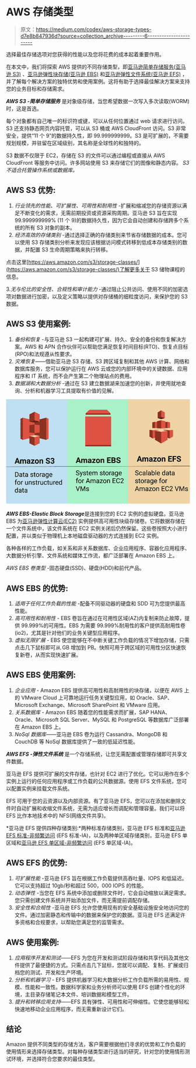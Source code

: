 # AWS 存储类型

> 原文：<https://medium.com/codex/aws-storage-types-d7e8b847936d?source=collection_archive---------6----------------------->

选择最佳存储选项对您获得的性能以及您将花费的成本起着重要作用。

在本文中，我们将探索 AWS 提供的不同存储类型，即[亚马逊简单存储服务(亚马逊 S3)](https://aws.amazon.com/s3/) 、[亚马逊弹性块存储(亚马逊 EBS)](https://aws.amazon.com/ebs/) 和[亚马逊弹性文件系统(亚马逊 EFS)](https://aws.amazon.com/efs/) ，并了解每个解决方案的独特优势和使用案例。这将有助于选择最佳解决方案来支持您的业务目标和存储需求。

***AWS S3 -简单存储服务*** 是对象级存储，当您希望数据一次写入多次读取(WORM)时，这是首选。

每个对象都有自己唯一的标识符或键，可以从任何位置通过 web 请求进行访问。S3 还支持静态网页内容托管，可以从 S3 桶或 AWS CloudFront 访问。S3 非常安全，提供“11 个 9”的数据持久性，即 99.999999999。S3 是可扩展的，不需要规划规模，并驻留在区域级别，其名称是全球性的和独特的。

S3 数据不仅限于 EC2，存储在 S3 的文件可以通过编程或直接从 AWS CloudFront 等服务中访问。许多网站使用 S3 来存储它们的图像和静态内容。 *S3 不适合托管操作系统或数据库。*

## **AWS S3 优势:**

1.  *行业领先的性能、可扩展性、可用性和耐用性* -扩展和缩减您的存储资源以满足不断变化的需求，无需前期投资或资源采购周期。亚马逊 S3 旨在实现 99.999999999% (11 个 9)的数据持久性，因为它会自动创建和存储跨多个系统的所有 S3 对象的副本。
2.  *经济高效的存储类别* -通过选择正确的存储类别来节省存储数据的成本。您可以使用 S3 存储类别分析来发现应该根据访问模式转移到低成本存储类别的数据，并配置 S3 生命周期策略来执行转移。

点击这里[https://aws.amazon.com/s3/storage-classes/](https://aws.amazon.com/s3/storage-classes/)了解更多关于 S3 储物课程的信息。

3.*无与伦比的安全性、合规性和审计能力* -通过阻止公共访问、使用不同的加密选项对数据进行加密，以及定义策略以提供对存储桶的细粒度访问，来保护您的 S3 数据。

## **AWS S3 使用案例:**

1.  *备份和恢复* -与亚马逊 S3 一起构建可扩展、持久、安全的备份和恢复解决方案。AWS 和 APN 合作伙伴可以帮助您满足恢复时间目标(RTO)、恢复点目标(RPO)和法规遵从性要求。
2.  *灾难恢复*——借助亚马逊 S3 存储、S3 跨区域复制和其他 AWS 计算、网络和数据库服务，您可以保护运行在 AWS 云或您的内部环境中的关键数据、应用程序和 IT 系统，而不会产生第二个物理站点的费用。
3.  *数据湖和大数据分析* -通过在 S3 建立数据湖来加速您的创新，并使用就地查询、分析和机器学习工具提取有价值的见解。

![](img/6a39e7015872d66d39c2a7099bd1256c.png)

***AWS EBS-Elastic Block Storage***是连接到您的 EC2 实例的虚拟硬盘。亚马逊 EBS 为[亚马逊弹性计算云(EC2)](https://aws.amazon.com/ec2/) 实例提供高可用性块级存储卷。它将数据存储在一个文件系统中，该文件系统在 EC2 实例关闭后仍然保留。这些卷按照大小进行配置，并以类似于物理机上本地磁盘驱动器的方式连接到 EC2 实例。

各种各样的工作负载，如关系和非关系数据库、企业应用程序、容器化应用程序、大数据分析引擎、文件系统和媒体工作流，都广泛部署在 Amazon EBS 上。

*AWS EBS 卷类型* -固态硬盘(SSD)、硬盘(HDD)和前代产品。

## AWS EBS 的优势:

1.  *适用于任何工作负载的性能* -配备不同驱动器的硬盘和 SDD 可为您提供最高性能。
2.  *高可用性和耐用性* - EBS 卷旨在通过在可用性区域(AZ)内复制来防止故障，提供 99.999%的可用性。EBS 为需要 99.999%耐用性的客户提供高耐用性卷(io2)，尤其是针对他们的业务关键型应用程序。
3.  *虚拟无限扩展* - EBS 使您能够在不中断关键工作负载的情况下增加存储，只需点击几下鼠标即可从 GB 增加到 PB。快照可用于跨区域的可用性分区快速恢复新卷，从而实现快速扩展。

## AWS EBS 使用案例:

1.  *企业应用* - Amazon EBS 提供高可用性和高耐用性的块存储，以便在 AWS 上的 VMware Cloud 上可靠地运行任务关键型应用，如 Oracle、SAP、Microsoft Exchange、Microsoft SharePoint 和 VMware 应用。
2.  *关系数据库* - Amazon EBS 随着您的性能需求而扩展，SAP HANA、Oracle、Microsoft SQL Server、MySQL 和 PostgreSQL 等数据库广泛部署在 Amazon EBS 上。
3.  *NoSql 数据库*——亚马逊 EBS 卷为运行 Cassandra、MongoDB 和 CouchDB 等 NoSql 数据库提供了一致的低延迟性能。

***AWS EFS -弹性文件系统*** 是一个存储系统，让您无需配置或管理存储即可共享文件数据。

亚马逊 EFS 提供可扩展的文件存储，也针对 EC2 进行了优化。它可以用作在多个实例上运行的任何应用程序或工作负载的公共数据源。使用 EFS 文件系统，您可以配置实例来挂载文件系统。

EFS 可用于您的云资源以及内部资源。有了亚马逊 EFS，您可以在添加和删除文件时自动扩展和收缩文件系统，无需为适应增长而调配和管理容量。我们可以将 EFS 比作本地技术中的 NFS(网络文件共享)。

*亚马逊 EFS 提供四种存储类别:*两种标准存储类别，亚马逊 EFS 标准和[亚马逊 EFS 标准-非频繁访问](https://aws.amazon.com/efs/features/infrequent-access/) (EFS 标准-IA)，以及两种单区域存储类别，亚马逊 EFS 单区域和[亚马逊 EFS 单区域-非频繁访问](https://aws.amazon.com/efs/features/infrequent-access/) (EFS 单区域-IA)。

## AWS EFS 的优势:

1.  *可扩展性能* -亚马逊 EFS 旨在根据工作负载提供高吞吐量、IOPS 和低延迟。它可以支持超过 10gb/秒和超过 500，000 IOPS 的性能。
2.  *动态弹性* -当您在 EFS 系统中添加或删除文件时，它会自动缩放以满足需求。您只需创建文件系统并开始添加文件，而无需提前调配存储。
3.  *安全性和合规性* -亚马逊 EFS 允许您使用现有的安全基础设施安全地访问您的文件。通过加密静态和传输中的数据来保护您的数据。亚马逊 EFS 还满足许多资格和合规要求，以帮助您满足您的监管需求。

## AWS 使用案例:

1.  *应用程序开发和测试*——EFS 为您在开发和测试阶段存储和共享代码及其他文件提供了最便捷的方式。只需点击几下鼠标，您就可以调配、复制、扩展或归档您的测试、开发和生产环境。
2.  *分析和机器学习* - EFS 提供机器学习和大数据分析工作负载所需的易用性、规模、性能和一致性。数据科学家和业务分析师可以使用 EFS 创建个性化的环境，主目录存储笔记本文件、培训数据和模型工件。
3.  *提升和转移应用支持*——EFS 具有弹性、可用性和可伸缩性。它使您能够轻松快速地移动企业应用程序，而无需重新设计它们。

## 结论

Amazon 提供不同类型的存储方法，客户需要根据他们寻求的优势和工作负载的使用情形来选择存储类型。对每种存储类型进行适当的研究，针对您的使用情形测试环境，并选择符合您要求的最佳类型。